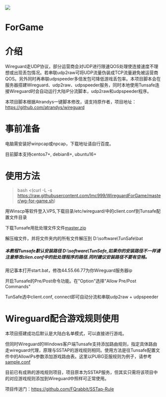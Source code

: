 ![]( https://visitor-badge.glitch.me/badge?page_id=lmc999_wiregame)
# ForGame

# 介绍

Wireguard走UDP协议，部分运营商会对UDP进行限速QOS处理使连接速度不理想或出现丢包情况。若串联udp2raw可将UDP流量伪装成TCP流量避免被运营商QOS。另外同时再串联udpspeeder多倍发包可降低游戏丢包率。本项目脚本会在服务器搭建Wireguard、udp2raw、udpspeeder服务，同时本地使用Tunsafe连接Wireguard时会自动运行大陆IP分流脚本，udp2raw和udpspeeder程序。

本项目脚本根据Atrandys一键脚本修改，请支持原作者，项目地址：https://github.com/atrandys/wireguard

# 事前准备

电脑需安装好winpcap或npcap，下载地址请自行百度。

目前脚本支持centos7+, debian8+, ubuntu16+

# 使用方法

> bash <(curl -L -s https://raw.githubusercontent.com/lmc999/WireguardForGame/master/wg-for-game.sh)

用Winscp等软件登入VPS,下载目录/etc/wireguard/中的client.conf到Tunsafe配置文件目录

下载Tunsafe用批处理文件文件[master.zip](https://github.com/lmc999/WireguardForGame/archive/master.zip)

解压缩文件，并将文件夹内的所有文件解压到 D:\software\TunSafe\bat

##### 本教程Tunsafe默认安装路径 D:\software\TunSafe,如果你的安装路径不一样请注意修改clien.conf中的批处理程序的路径.同时建议安装路径不要有空格。

用记事本打开start.bat，修改44.55.66.77为你Wireguard服务器ip

开启Tunsafe的Pre/Post命令功能。在"Option"选择"Allow Pre/Post Commands"

TunSafe选中client.conf, connect即可自动分流和串联udp2raw + udpspeeder

# Wireguard配合游戏规则使用

本项目搭建成功后默认是大陆白名单模式，可以直接进行游戏。

但同时Wireguard的Windows客户端Tunsafe支持添加路由规则，指定具体路由走wireguard代理，原理与SSTAP的游戏规则相同。使用方法是往Tunsafe配置文件中的AllowIPs参数添加游戏路由表。这里以PUBG亚服规则为例子，请参考[sample.conf](https://raw.githubusercontent.com/lmc999/WireguardForGame/master/sample.conf)

目前已有成熟的游戏规则项目，项目原本为SSTAP服务，但其实只需将该项目中的对应游戏规则添加到Wireguard中照样可正常使用。

项目传送门：https://github.com/FQrabbit/SSTap-Rule
